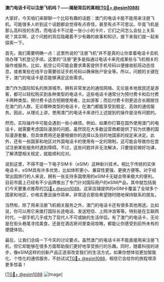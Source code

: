 **澳门电话卡可以注册飞机吗？——揭秘背后的真相[[TG💪+ @esim1088](https://t.me/s/esim1088)]**

大家好，今天咱们来聊聊一个比较有趣的话题：澳门的电话卡能不能用来注册飞机。可能很多人听到这个话题都会觉得有点奇怪，甚至有点不可思议。毕竟飞机是那么高科技的东西，而电话卡不过是一张小小的卡片，它们之间怎么会扯上关系呢？其实啊，这个问题的背后隐藏着不少有趣的故事和知识，接下来我们就一起来探索一下。

首先，我们需要明确一点：这里所说的“注册飞机”并不是真的让你拿着电话卡去机场办理飞机登记手续。这里的“注册”更多是指通过电话卡来完成某些与飞机相关的操作或服务。比如，航空公司可能会要求乘客提供手机号码以便接收航班动态信息，或者某些在线平台需要验证手机号码以确保账户安全等。所以，问题的关键在于，澳门的电话卡是否能够满足这些需求。

澳门作为国际知名的旅游城市，拥有非常发达的通信网络。无论是本地居民还是游客，都可以轻松购买到各种类型的电话卡。这些电话卡通常分为预付费卡和后付费卡两种类型。预付费卡适合短期使用者，比如游客；而后付费卡则更适合长期居住在澳门的人群。无论哪种类型的电话卡，在澳门都能享受到稳定、高效的通信服务。因此，从理论上讲，使用澳门的电话卡来进行上述提到的操作是没有问题的。

然而，实际操作中可能会遇到一些小麻烦。例如，如果你打算在国外使用澳门的电话卡，就需要考虑国际漫游的问题。虽然现在大多数运营商都提供了较为优惠的国际漫游套餐，但具体费用还是要根据你的选择以及目的地国家的规定来决定。此外，还有一些国家和地区对外国电话卡的使用有一定的限制，这可能会导致你在尝试注册某些服务时遇到障碍。不过，这些问题并非无法解决，只要提前做好功课，了解清楚相关规定，就能顺利应对。

说到这里，不得不提一下电子SIM卡（eSIM）这种新兴技术。相比于传统的实体电话卡，eSIM具有许多优势，比如体积更小、兼容性更强、更换方便等。对于经常出国旅行的人来说，拥有一张支持多国使用的eSIM卡无疑会带来极大的便利。目前市面上已经有不少品牌推出了专门针对国际用户的eSIM产品，其中就包括我们今天要重点推荐的[TG💪+ @esim1088](https://t.me/s/esim1088)。这家店铺提供的eSIM卡覆盖了全球多个国家和地区，价格实惠且操作简单，非常适合那些希望随时随地保持联系的朋友。

当然啦，除了用来注册飞机相关服务之外，澳门的电话卡还有很多其他用途。比如说，你可以用它来拨打国际长途电话、发送短信、上网冲浪等等。特别是在互联网时代，一部手机几乎成为了现代人不可或缺的生活伴侣。有了澳门的电话卡，无论是在街头巷尾寻找美食，还是在酒店房间里查阅攻略，都能让你感受到前所未有的便捷体验。

最后，让我们总结一下今天的讨论要点。虽然澳门的电话卡并不能直接用来注册飞机，但它却能够在很多方面帮助我们更好地享受旅行的乐趣。同时，随着科技的进步，像eSIM这样的创新产品正逐渐改变我们的生活方式。如果你想体验更加智能化、个性化的通信服务，不妨试试[TG💪+ @esim1088](https://t.me/s/esim1088)，相信它会给你的旅程增添更多惊喜！

[[TG💪+ @esim1088](https://t.me/s/esim1088) ![Image](https://i.postimg.cc/4NQfJmqS/Snipaste-2025-05-13-00-14-12.png)]